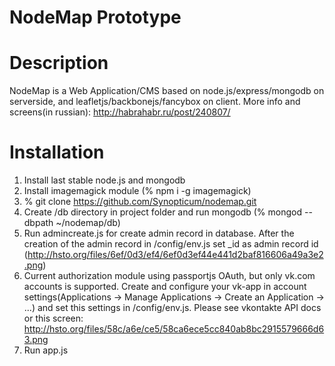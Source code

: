 NodeMap Prototype
=======

Description
=======

NodeMap is a Web Application/CMS based on node.js/express/mongodb on serverside, and leafletjs/backbonejs/fancybox on client. More info and screens(in russian): http://habrahabr.ru/post/240807/


Installation
=======

1. Install last stable node.js and mongodb
2. Install imagemagick module (% npm i -g imagemagick)
3. % git clone https://github.com/Synopticum/nodemap.git
4. Create /db directory in project folder and run mongodb (% mongod --dbpath ~/nodemap/db)
5. Run admincreate.js for create admin record in database. After the creation of the admin record in /config/env.js set _id as admin record id (http://hsto.org/files/6ef/0d3/ef4/6ef0d3ef44e441d2baf816606a49a3e2.png)
6. Current authorization module using passportjs OAuth, but only vk.com accounts is supported. Create and configure your vk-app in account settings(Applications -> Manage Applications -> Create an Application -> ...) and set this settings in /config/env.js. Please see vkontakte API docs or this screen: http://hsto.org/files/58c/a6e/ce5/58ca6ece5cc840ab8bc2915579666d63.png
7. Run app.js
